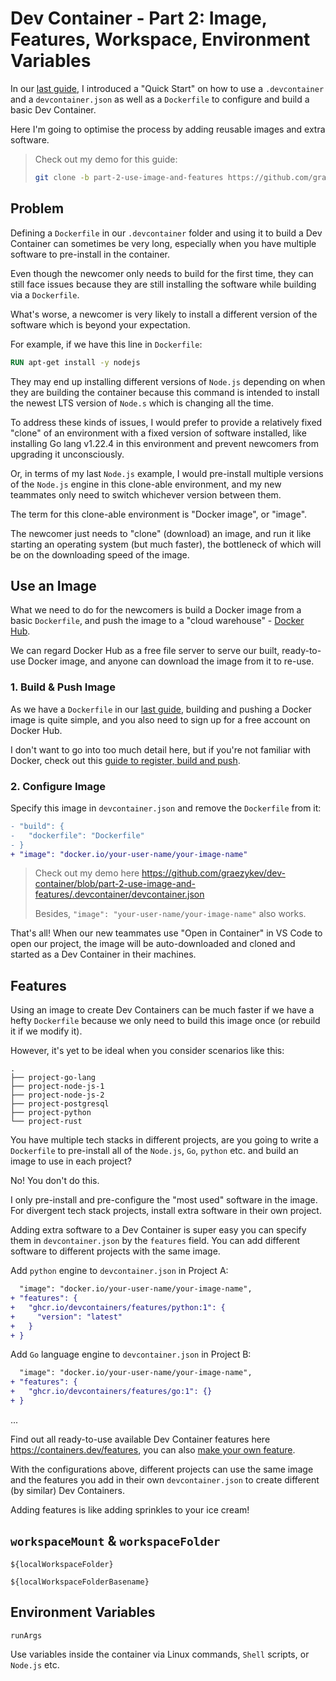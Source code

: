 # Dev Container - Part 2: Image, Features, Workspace, Environment Variables

In our [last guide](./part-1.md), I introduced a "Quick Start" on how to use a `.devcontainer` and a `devcontainer.json` as well as a `Dockerfile` to configure and build a basic Dev Container.

Here I'm going to optimise the process by adding reusable images and extra software.

> Check out my demo for this guide:
> ```sh
> git clone -b part-2-use-image-and-features https://github.com/graezykev/dev-container.git part-2-use-image-and-features
> ```

## Problem

Defining a `Dockerfile` in our `.devcontainer` folder and using it to build a Dev Container can sometimes be very long, especially when you have multiple software to pre-install in the container.

Even though the newcomer only needs to build for the first time, they can still face issues because they are still installing the software while building via a `Dockerfile`.

What's worse, a newcomer is very likely to install a different version of the software which is beyond your expectation.

For example, if we have this line in `Dockerfile`:

```dockerfile
RUN apt-get install -y nodejs
```

They may end up installing different versions of `Node.js` depending on when they are building the container because this command is intended to install the newest LTS version of `Node.s` which is changing all the time.

To address these kinds of issues, I would prefer to provide a relatively fixed "clone" of an environment with a fixed version of software installed, like installing Go lang v1.22.4 in this environment and prevent newcomers from upgrading it unconsciously.

Or, in terms of my last `Node.js` example, I would pre-install multiple versions of the `Node.js` engine in this clone-able environment, and my new teammates only need to switch whichever version between them.

The term for this clone-able environment is "Docker image", or "image".

The newcomer just needs to "clone" (download) an image, and run it like starting an operating system (but much faster), the bottleneck of which will be on the downloading speed of the image.

## Use an Image

What we need to do for the newcomers is build a Docker image from a basic `Dockerfile`, and push the image to a "cloud warehouse" - [Docker Hub](https://hub.docker.com/).

We can regard Docker Hub as a free file server to serve our built, ready-to-use Docker image, and anyone can download the image from it to re-use.

### 1. Build & Push Image

As we have a `Dockerfile` in our [last guide](./part-1.md), building and pushing a Docker image is quite simple, and you also need to sign up for a free account on Docker Hub.

I don't want to go into too much detail here, but if you're not familiar with Docker, check out this [guide to register, build and push](https://github.com/graezykev/docker-build-push-101).

### 2. Configure Image

Specify this image in `devcontainer.json` and remove the `Dockerfile` from it:

```diff
- "build": {
-   "dockerfile": "Dockerfile"
- }
+ "image": "docker.io/your-user-name/your-image-name"
```

> Check out my demo here https://github.com/graezykev/dev-container/blob/part-2-use-image-and-features/.devcontainer/devcontainer.json
> 
> Besides, `"image": "your-user-name/your-image-name"` also works. 

That's all! When our new teammates use "Open in Container" in VS Code to open our project, the image will be auto-downloaded and cloned and started as a Dev Container in their machines.

## Features

Using an image to create Dev Containers can be much faster if we have a hefty `Dockerfile` because we only need to build this image once (or rebuild it if we modify it).

However, it's yet to be ideal when you consider scenarios like this:

```dir
.
├── project-go-lang
├── project-node-js-1
├── project-node-js-2
├── project-postgresql
├── project-python
└── project-rust
```

You have multiple tech stacks in different projects, are you going to write a `Dockerfile` to pre-install all of the `Node.js`, `Go`, `python` etc. and build an image to use in each project?

No! You don't do this.

I only pre-install and pre-configure the "most used" software in the image. For divergent tech stack projects, install extra software in their own project.

Adding extra software to a Dev Container is super easy you can specify them in `devcontainer.json` by the `features` field. You can add different software to different projects with the same image.

Add `python` engine to `devcontainer.json` in Project A:

```diff
  "image": "docker.io/your-user-name/your-image-name",
+ "features": {
+   "ghcr.io/devcontainers/features/python:1": {
+     "version": "latest"
+   }
+ }
```

Add `Go` language engine to `devcontainer.json` in Project B:

```diff
  "image": "docker.io/your-user-name/your-image-name",
+ "features": {
+   "ghcr.io/devcontainers/features/go:1": {}
+ }
```

...

Find out all ready-to-use available Dev Container features here <https://containers.dev/features>, you can also [make your own feature](https://github.com/devcontainers/feature-starter).

With the configurations above, different projects can use the same image and the features you add in their own `devcontainer.json` to create different (by similar) Dev Containers.

Adding features is like adding sprinkles to your ice cream!

## `workspaceMount` & `workspaceFolder`

`${localWorkspaceFolder}`

`${localWorkspaceFolderBasename}`

## Environment Variables

`runArgs`

Use variables inside the container via Linux commands, `Shell` scripts, or `Node.js` etc.
